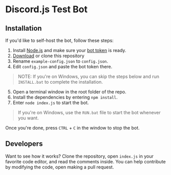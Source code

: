 # Discord.js Test Bot

## Installation

If you'd like to self-host the bot, follow these steps:

1. Install [Node.js](https://nodejs.org/) and make sure your [bot token](https://discord.com/developers/applications/) is ready.
2. [Download](https://github.com/0HD/discordjs-bot/archive/master.zip) or clone this repository
3. Rename `example-config.json` to `config.json`.
4. Edit `config.json` and paste the bot token there.
> NOTE: If you're on Windows, you can skip the steps below and run `INSTALL.bat` to complete the installation.
5. Open a terminal window in the root folder of the repo.
6. Install the dependencies by entering `npm install`.
7. Enter `node index.js` to start the bot.

> If you're on Windows, use the `RUN.bat` file to start the bot whenever you want.

Once you're done, press `CTRL` + `C` in the window to stop the bot.

## Developers

Want to see how it works? Clone the repository, open `index.js` in your favorite code editor, and read the comments inside.
You can help contribute by modifying the code, open making a pull request.